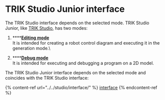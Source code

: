 # TRIK Studio Junior interface

The TRIK Studio interface depends on the selected mode. TRIK Studio Junior, like [TRIK Studio](../../studio/interface/), has two modes:

1. ****[**Editing mode**](../../studio/interface/#mode-edit)\
   It is intended for creating a robot control diagram and executing it in the generation mode.\

2. ****[**Debug mode**](../../studio/interface/#mode-debug)\
   It is intended for executing and debugging a program on a 2D model.

The TRIK Studio Junior interface depends on the selected mode and coincides with the TRIK Studio interface:

{% content-ref url="../../studio/interface/" %}
[interface](../../studio/interface/)
{% endcontent-ref %}
